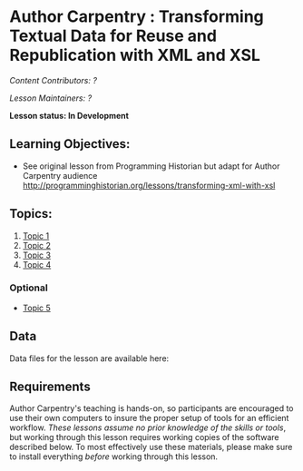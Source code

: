 Author Carpentry : Transforming Textual Data for Reuse and Republication with XML and XSL
=======

*Content Contributors: ?*

*Lesson Maintainers: ?*

**Lesson status: In Development**

## Learning Objectives:
- See original lesson from Programming Historian but adapt for Author Carpentry
  audience http://programminghistorian.org/lessons/transforming-xml-with-xsl

## Topics:

1. [Topic 1](00-getting-started.html)
2. [Topic 2](01-working-with-openrefine.html)
3. [Topic 3](02-scripts.html)
4. [Topic 4](03-save-export.html)

### Optional
- [Topic 5](04-services.html)

## Data

Data files for the lesson are available here: 

## Requirements

Author Carpentry's teaching is hands-on, so participants are encouraged to use
their own computers to insure the proper setup of tools for an efficient
workflow.
*These lessons assume no prior knowledge of the skills or tools*, but working
through this lesson requires working copies of the software described below.
To most effectively use these materials, please make sure to install everything
*before* working through this lesson.                    
